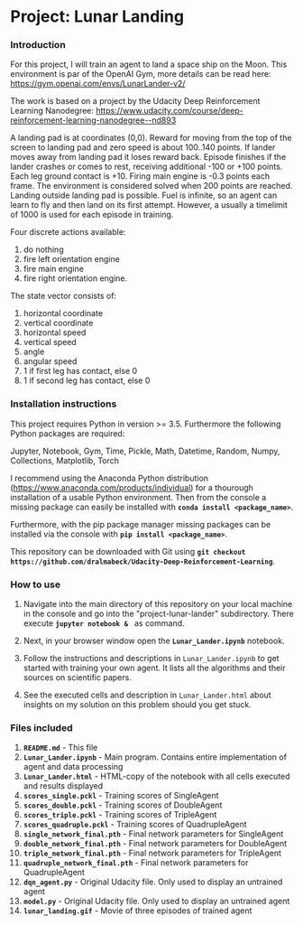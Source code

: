 [//]: # (Image References)

[image1]: https://github.com/dralmabeck/Udacity-Deep-Reinforcement-Learning/blob/master/project-lunar-landing/lunar_landing.giff "Trained Agent"

# Project: Lunar Landing

### Introduction

For this project, I will train an agent to land a space ship on the Moon.
This environment is par of the OpenAI Gym, more details can be read here: https://gym.openai.com/envs/LunarLander-v2/

The work is based on a project by the Udacity Deep Reinforcement Learning Nanodegree: https://www.udacity.com/course/deep-reinforcement-learning-nanodegree--nd893

A landing pad is at coordinates (0,0). Reward for moving from the top of the screen to landing pad and zero speed is about 100..140 points. If lander moves away from landing pad it loses reward back. Episode finishes if the lander crashes or comes to rest, receiving additional -100 or +100 points. Each leg ground contact is +10. Firing main engine is -0.3 points each frame. The environment is considered solved when 200 points are reached. Landing outside landing pad is possible. Fuel is infinite, so an agent can learn to fly and then land on its first attempt. However, a usually a timelimit of 1000 is used for each episode in training.

Four discrete actions available:
1. do nothing
2. fire left orientation engine
3. fire main engine
4. fire right orientation engine.

The state vector consists of:
1. horizontal coordinate
2. vertical coordinate
3. horizontal speed
4. vertical speed
5. angle
6. angular speed
7. 1 if first leg has contact, else 0
8. 1 if second leg has contact, else 0

### Installation instructions

This project requires Python in version >= 3.5. Furthermore the following Python packages are required:

Jupyter, Notebook, Gym, Time, Pickle, Math, Datetime, Random, Numpy, Collections, Matplotlib, Torch

I recommend using the Anaconda Python distribution (https://www.anaconda.com/products/individual) for a thourough installation of a usable Python environment. Then from the console a missing package can easily be installed with **`conda install <package_name>`**.

Furthermore, with the pip package manager missing packages can be installed via the console with **`pip install <package_name>`**.

This repository can be downloaded with Git using **`git checkout https://github.com/dralmabeck/Udacity-Deep-Reinforcement-Learning`**.

### How to use

1. Navigate into the main directory of this repository on your local machine in the console and go into the "project-lunar-lander" subdirectory. There execute **`jupyter notebook & `** as command.

2. Next, in your browser window open the **`Lunar_Lander.ipynb`** notebook.

3. Follow the instructions and descriptions in `Lunar_Lander.ipynb` to get started with training your own agent. It lists all the algorithms and their sources on scientific papers.

4. See the executed cells and description in `Lunar_Lander.html` about insights on my solution on this problem should you get stuck.

### Files included

1. **`README.md`** - This file
2. **`Lunar_Lander.ipynb`** - Main program. Contains entire implementation of agent and data processing
3. **`Lunar_Lander.html`** - HTML-copy of the notebook with all cells executed and results displayed
4. **`scores_single.pckl`** - Training scores of SingleAgent
5. **`scores_double.pckl`** - Training scores of DoubleAgent
6. **`scores_triple.pckl`** - Training scores of TripleAgent
7. **`scores_quadruple.pckl`** - Training scores of QuadrupleAgent
8. **`single_network_final.pth`** - Final network parameters for SingleAgent
9. **`double_network_final.pth`** - Final network parameters for DoubleAgent
10. **`triple_network_final.pth`** - Final network parameters for TripleAgent
11. **`quadruple_network_final.pth`** - Final network parameters for QuadrupleAgent
12. **`dqn_agent.py`** - Original Udacity file. Only used to display an untrained agent
13. **`model.py`** - Original Udacity file. Only used to display an untrained agent
14. **`lunar_landing.gif`** - Movie of three episodes of trained agent
